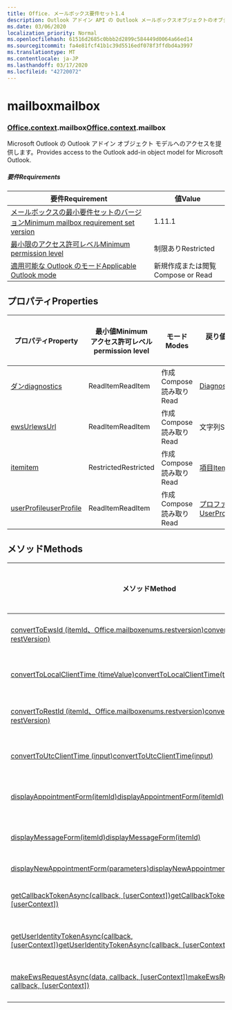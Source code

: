 ```yaml
---
title: Office. メールボックス要件セット1.4
description: Outlook アドイン API の Outlook メールボックスオブジェクトのオブジェクトモデル (Mailbox API 1.4 バージョン)。
ms.date: 03/06/2020
localization_priority: Normal
ms.openlocfilehash: 61516d2685c0bbb2d2899c584449d0064a66ed14
ms.sourcegitcommit: fa4e81fcf41b1c39d5516edf078f3ffdbd4a3997
ms.translationtype: MT
ms.contentlocale: ja-JP
ms.lasthandoff: 03/17/2020
ms.locfileid: "42720072"
---
```

# <a name="mailbox"></a><span data-ttu-id="d16a2-103">mailbox</span><span class="sxs-lookup"><span data-stu-id="d16a2-103">mailbox</span></span>

### <a name="officecontextmailbox"></a><span data-ttu-id="d16a2-104">[Office](office.md)[.context](office.context.md).mailbox</span><span class="sxs-lookup"><span data-stu-id="d16a2-104">[Office](office.md)[.context](office.context.md).mailbox</span></span>

<span data-ttu-id="d16a2-105">Microsoft Outlook の Outlook アドイン オブジェクト モデルへのアクセスを提供します。</span><span class="sxs-lookup"><span data-stu-id="d16a2-105">Provides access to the Outlook add-in object model for Microsoft Outlook.</span></span>

##### <a name="requirements"></a><span data-ttu-id="d16a2-106">要件</span><span class="sxs-lookup"><span data-stu-id="d16a2-106">Requirements</span></span>

|<span data-ttu-id="d16a2-107">要件</span><span class="sxs-lookup"><span data-stu-id="d16a2-107">Requirement</span></span>| <span data-ttu-id="d16a2-108">値</span><span class="sxs-lookup"><span data-stu-id="d16a2-108">Value</span></span>|
|---|---|
|[<span data-ttu-id="d16a2-109">メールボックスの最小要件セットのバージョン</span><span class="sxs-lookup"><span data-stu-id="d16a2-109">Minimum mailbox requirement set version</span></span>](../../requirement-sets/outlook-api-requirement-sets.md)| <span data-ttu-id="d16a2-110">1.1</span><span class="sxs-lookup"><span data-stu-id="d16a2-110">1.1</span></span>|
|[<span data-ttu-id="d16a2-111">最小限のアクセス許可レベル</span><span class="sxs-lookup"><span data-stu-id="d16a2-111">Minimum permission level</span></span>](../../../outlook/understanding-outlook-add-in-permissions.md)| <span data-ttu-id="d16a2-112">制限あり</span><span class="sxs-lookup"><span data-stu-id="d16a2-112">Restricted</span></span>|
|[<span data-ttu-id="d16a2-113">適用可能な Outlook のモード</span><span class="sxs-lookup"><span data-stu-id="d16a2-113">Applicable Outlook mode</span></span>](../../../outlook/outlook-add-ins-overview.md#extension-points)| <span data-ttu-id="d16a2-114">新規作成または閲覧</span><span class="sxs-lookup"><span data-stu-id="d16a2-114">Compose or Read</span></span>|

## <a name="properties"></a><span data-ttu-id="d16a2-115">プロパティ</span><span class="sxs-lookup"><span data-stu-id="d16a2-115">Properties</span></span>

| <span data-ttu-id="d16a2-116">プロパティ</span><span class="sxs-lookup"><span data-stu-id="d16a2-116">Property</span></span> | <span data-ttu-id="d16a2-117">最小値</span><span class="sxs-lookup"><span data-stu-id="d16a2-117">Minimum</span></span><br><span data-ttu-id="d16a2-118">アクセス許可レベル</span><span class="sxs-lookup"><span data-stu-id="d16a2-118">permission level</span></span> | <span data-ttu-id="d16a2-119">モード</span><span class="sxs-lookup"><span data-stu-id="d16a2-119">Modes</span></span> | <span data-ttu-id="d16a2-120">戻り値の種類</span><span class="sxs-lookup"><span data-stu-id="d16a2-120">Return type</span></span> | <span data-ttu-id="d16a2-121">最小値</span><span class="sxs-lookup"><span data-stu-id="d16a2-121">Minimum</span></span><br><span data-ttu-id="d16a2-122">要件セット</span><span class="sxs-lookup"><span data-stu-id="d16a2-122">requirement set</span></span> |
|---|---|---|---|:---:|
| [<span data-ttu-id="d16a2-123">ダン</span><span class="sxs-lookup"><span data-stu-id="d16a2-123">diagnostics</span></span>](/javascript/api/outlook/office.mailbox?view=outlook-js-1.4#diagnostics) | <span data-ttu-id="d16a2-124">ReadItem</span><span class="sxs-lookup"><span data-stu-id="d16a2-124">ReadItem</span></span> | <span data-ttu-id="d16a2-125">作成</span><span class="sxs-lookup"><span data-stu-id="d16a2-125">Compose</span></span><br><span data-ttu-id="d16a2-126">読み取り</span><span class="sxs-lookup"><span data-stu-id="d16a2-126">Read</span></span> | [<span data-ttu-id="d16a2-127">Diagnostics</span><span class="sxs-lookup"><span data-stu-id="d16a2-127">Diagnostics</span></span>](/javascript/api/outlook/office.diagnostics?view=outlook-js-1.4) | [<span data-ttu-id="d16a2-128">1.1</span><span class="sxs-lookup"><span data-stu-id="d16a2-128">1.1</span></span>](../requirement-set-1.1/outlook-requirement-set-1.1.md) |
| [<span data-ttu-id="d16a2-129">ewsUrl</span><span class="sxs-lookup"><span data-stu-id="d16a2-129">ewsUrl</span></span>](/javascript/api/outlook/office.mailbox?view=outlook-js-1.4#ewsurl) | <span data-ttu-id="d16a2-130">ReadItem</span><span class="sxs-lookup"><span data-stu-id="d16a2-130">ReadItem</span></span> | <span data-ttu-id="d16a2-131">作成</span><span class="sxs-lookup"><span data-stu-id="d16a2-131">Compose</span></span><br><span data-ttu-id="d16a2-132">読み取り</span><span class="sxs-lookup"><span data-stu-id="d16a2-132">Read</span></span> | <span data-ttu-id="d16a2-133">文字列</span><span class="sxs-lookup"><span data-stu-id="d16a2-133">String</span></span> | [<span data-ttu-id="d16a2-134">1.1</span><span class="sxs-lookup"><span data-stu-id="d16a2-134">1.1</span></span>](../requirement-set-1.1/outlook-requirement-set-1.1.md) |
| [<span data-ttu-id="d16a2-135">item</span><span class="sxs-lookup"><span data-stu-id="d16a2-135">item</span></span>](office.context.mailbox.item.md) | <span data-ttu-id="d16a2-136">Restricted</span><span class="sxs-lookup"><span data-stu-id="d16a2-136">Restricted</span></span> | <span data-ttu-id="d16a2-137">作成</span><span class="sxs-lookup"><span data-stu-id="d16a2-137">Compose</span></span><br><span data-ttu-id="d16a2-138">読み取り</span><span class="sxs-lookup"><span data-stu-id="d16a2-138">Read</span></span> | [<span data-ttu-id="d16a2-139">項目</span><span class="sxs-lookup"><span data-stu-id="d16a2-139">Item</span></span>](/javascript/api/outlook/office.item?view=outlook-js-1.4) | [<span data-ttu-id="d16a2-140">1.1</span><span class="sxs-lookup"><span data-stu-id="d16a2-140">1.1</span></span>](../requirement-set-1.1/outlook-requirement-set-1.1.md) |
| [<span data-ttu-id="d16a2-141">userProfile</span><span class="sxs-lookup"><span data-stu-id="d16a2-141">userProfile</span></span>](/javascript/api/outlook/office.mailbox?view=outlook-js-1.4#userprofile) | <span data-ttu-id="d16a2-142">ReadItem</span><span class="sxs-lookup"><span data-stu-id="d16a2-142">ReadItem</span></span> | <span data-ttu-id="d16a2-143">作成</span><span class="sxs-lookup"><span data-stu-id="d16a2-143">Compose</span></span><br><span data-ttu-id="d16a2-144">読み取り</span><span class="sxs-lookup"><span data-stu-id="d16a2-144">Read</span></span> | [<span data-ttu-id="d16a2-145">プロファイル</span><span class="sxs-lookup"><span data-stu-id="d16a2-145">UserProfile</span></span>](/javascript/api/outlook/office.userprofile?view=outlook-js-1.4) | [<span data-ttu-id="d16a2-146">1.1</span><span class="sxs-lookup"><span data-stu-id="d16a2-146">1.1</span></span>](../requirement-set-1.1/outlook-requirement-set-1.1.md) |

## <a name="methods"></a><span data-ttu-id="d16a2-147">メソッド</span><span class="sxs-lookup"><span data-stu-id="d16a2-147">Methods</span></span>

| <span data-ttu-id="d16a2-148">メソッド</span><span class="sxs-lookup"><span data-stu-id="d16a2-148">Method</span></span> | <span data-ttu-id="d16a2-149">最小値</span><span class="sxs-lookup"><span data-stu-id="d16a2-149">Minimum</span></span><br><span data-ttu-id="d16a2-150">アクセス許可レベル</span><span class="sxs-lookup"><span data-stu-id="d16a2-150">permission level</span></span> | <span data-ttu-id="d16a2-151">モード</span><span class="sxs-lookup"><span data-stu-id="d16a2-151">Modes</span></span> | <span data-ttu-id="d16a2-152">最小値</span><span class="sxs-lookup"><span data-stu-id="d16a2-152">Minimum</span></span><br><span data-ttu-id="d16a2-153">要件セット</span><span class="sxs-lookup"><span data-stu-id="d16a2-153">requirement set</span></span> |
|---|---|---|:---:|
| [<span data-ttu-id="d16a2-154">convertToEwsId (itemId、Office.mailboxenums.restversion)</span><span class="sxs-lookup"><span data-stu-id="d16a2-154">convertToEwsId(itemId, restVersion)</span></span>](/javascript/api/outlook/office.mailbox?view=outlook-js-1.4#converttoewsid-itemid--restversion-) | <span data-ttu-id="d16a2-155">Restricted</span><span class="sxs-lookup"><span data-stu-id="d16a2-155">Restricted</span></span> | <span data-ttu-id="d16a2-156">作成</span><span class="sxs-lookup"><span data-stu-id="d16a2-156">Compose</span></span><br><span data-ttu-id="d16a2-157">読み取り</span><span class="sxs-lookup"><span data-stu-id="d16a2-157">Read</span></span> | [<span data-ttu-id="d16a2-158">1.3</span><span class="sxs-lookup"><span data-stu-id="d16a2-158">1.3</span></span>](../requirement-set-1.3/outlook-requirement-set-1.3.md) |
| [<span data-ttu-id="d16a2-159">convertToLocalClientTime (timeValue)</span><span class="sxs-lookup"><span data-stu-id="d16a2-159">convertToLocalClientTime(timeValue)</span></span>](/javascript/api/outlook/office.mailbox?view=outlook-js-1.4#converttolocalclienttime-timevalue-) | <span data-ttu-id="d16a2-160">ReadItem</span><span class="sxs-lookup"><span data-stu-id="d16a2-160">ReadItem</span></span> | <span data-ttu-id="d16a2-161">作成</span><span class="sxs-lookup"><span data-stu-id="d16a2-161">Compose</span></span><br><span data-ttu-id="d16a2-162">読み取り</span><span class="sxs-lookup"><span data-stu-id="d16a2-162">Read</span></span> | [<span data-ttu-id="d16a2-163">1.1</span><span class="sxs-lookup"><span data-stu-id="d16a2-163">1.1</span></span>](../requirement-set-1.1/outlook-requirement-set-1.1.md) |
| [<span data-ttu-id="d16a2-164">convertToRestId (itemId、Office.mailboxenums.restversion)</span><span class="sxs-lookup"><span data-stu-id="d16a2-164">convertToRestId(itemId, restVersion)</span></span>](/javascript/api/outlook/office.mailbox?view=outlook-js-1.4#converttorestid-itemid--restversion-) | <span data-ttu-id="d16a2-165">Restricted</span><span class="sxs-lookup"><span data-stu-id="d16a2-165">Restricted</span></span> | <span data-ttu-id="d16a2-166">作成</span><span class="sxs-lookup"><span data-stu-id="d16a2-166">Compose</span></span><br><span data-ttu-id="d16a2-167">読み取り</span><span class="sxs-lookup"><span data-stu-id="d16a2-167">Read</span></span> | [<span data-ttu-id="d16a2-168">1.3</span><span class="sxs-lookup"><span data-stu-id="d16a2-168">1.3</span></span>](../requirement-set-1.3/outlook-requirement-set-1.3.md) |
| [<span data-ttu-id="d16a2-169">convertToUtcClientTime (input)</span><span class="sxs-lookup"><span data-stu-id="d16a2-169">convertToUtcClientTime(input)</span></span>](/javascript/api/outlook/office.mailbox?view=outlook-js-1.4#converttoutcclienttime-input-) | <span data-ttu-id="d16a2-170">ReadItem</span><span class="sxs-lookup"><span data-stu-id="d16a2-170">ReadItem</span></span> | <span data-ttu-id="d16a2-171">作成</span><span class="sxs-lookup"><span data-stu-id="d16a2-171">Compose</span></span><br><span data-ttu-id="d16a2-172">読み取り</span><span class="sxs-lookup"><span data-stu-id="d16a2-172">Read</span></span> | [<span data-ttu-id="d16a2-173">1.1</span><span class="sxs-lookup"><span data-stu-id="d16a2-173">1.1</span></span>](../requirement-set-1.1/outlook-requirement-set-1.1.md) |
| [<span data-ttu-id="d16a2-174">displayAppointmentForm(itemId)</span><span class="sxs-lookup"><span data-stu-id="d16a2-174">displayAppointmentForm(itemId)</span></span>](/javascript/api/outlook/office.mailbox?view=outlook-js-1.4#displayappointmentform-itemid-) | <span data-ttu-id="d16a2-175">ReadItem</span><span class="sxs-lookup"><span data-stu-id="d16a2-175">ReadItem</span></span> | <span data-ttu-id="d16a2-176">作成</span><span class="sxs-lookup"><span data-stu-id="d16a2-176">Compose</span></span><br><span data-ttu-id="d16a2-177">読み取り</span><span class="sxs-lookup"><span data-stu-id="d16a2-177">Read</span></span> | [<span data-ttu-id="d16a2-178">1.1</span><span class="sxs-lookup"><span data-stu-id="d16a2-178">1.1</span></span>](../requirement-set-1.1/outlook-requirement-set-1.1.md) |
| [<span data-ttu-id="d16a2-179">displayMessageForm(itemId)</span><span class="sxs-lookup"><span data-stu-id="d16a2-179">displayMessageForm(itemId)</span></span>](/javascript/api/outlook/office.mailbox?view=outlook-js-1.4#displaymessageform-itemid-) | <span data-ttu-id="d16a2-180">ReadItem</span><span class="sxs-lookup"><span data-stu-id="d16a2-180">ReadItem</span></span> | <span data-ttu-id="d16a2-181">作成</span><span class="sxs-lookup"><span data-stu-id="d16a2-181">Compose</span></span><br><span data-ttu-id="d16a2-182">読み取り</span><span class="sxs-lookup"><span data-stu-id="d16a2-182">Read</span></span> | [<span data-ttu-id="d16a2-183">1.1</span><span class="sxs-lookup"><span data-stu-id="d16a2-183">1.1</span></span>](../requirement-set-1.1/outlook-requirement-set-1.1.md) |
| [<span data-ttu-id="d16a2-184">displayNewAppointmentForm(parameters)</span><span class="sxs-lookup"><span data-stu-id="d16a2-184">displayNewAppointmentForm(parameters)</span></span>](/javascript/api/outlook/office.mailbox?view=outlook-js-1.4#displaynewappointmentform-parameters-) | <span data-ttu-id="d16a2-185">ReadItem</span><span class="sxs-lookup"><span data-stu-id="d16a2-185">ReadItem</span></span> | <span data-ttu-id="d16a2-186">読み取り</span><span class="sxs-lookup"><span data-stu-id="d16a2-186">Read</span></span> | [<span data-ttu-id="d16a2-187">1.1</span><span class="sxs-lookup"><span data-stu-id="d16a2-187">1.1</span></span>](../requirement-set-1.1/outlook-requirement-set-1.1.md) |
| <span data-ttu-id="d16a2-188">[getCallbackTokenAsync(callback, [userContext])](/javascript/api/outlook/office.mailbox?view=outlook-js-1.4#getcallbacktokenasync-callback--usercontext-)</span><span class="sxs-lookup"><span data-stu-id="d16a2-188">[getCallbackTokenAsync(callback, [userContext])](/javascript/api/outlook/office.mailbox?view=outlook-js-1.4#getcallbacktokenasync-callback--usercontext-)</span></span> | <span data-ttu-id="d16a2-189">ReadItem</span><span class="sxs-lookup"><span data-stu-id="d16a2-189">ReadItem</span></span> | <span data-ttu-id="d16a2-190">作成</span><span class="sxs-lookup"><span data-stu-id="d16a2-190">Compose</span></span><br><span data-ttu-id="d16a2-191">読み取り</span><span class="sxs-lookup"><span data-stu-id="d16a2-191">Read</span></span> | [<span data-ttu-id="d16a2-192">1.3</span><span class="sxs-lookup"><span data-stu-id="d16a2-192">1.3</span></span>](../requirement-set-1.3/outlook-requirement-set-1.3.md)<br>[<span data-ttu-id="d16a2-193">1.1</span><span class="sxs-lookup"><span data-stu-id="d16a2-193">1.1</span></span>](../requirement-set-1.1/outlook-requirement-set-1.1.md) |
| <span data-ttu-id="d16a2-194">[getUserIdentityTokenAsync(callback, [userContext])](/javascript/api/outlook/office.mailbox?view=outlook-js-1.4#getuseridentitytokenasync-callback--usercontext-)</span><span class="sxs-lookup"><span data-stu-id="d16a2-194">[getUserIdentityTokenAsync(callback, [userContext])](/javascript/api/outlook/office.mailbox?view=outlook-js-1.4#getuseridentitytokenasync-callback--usercontext-)</span></span> | <span data-ttu-id="d16a2-195">ReadItem</span><span class="sxs-lookup"><span data-stu-id="d16a2-195">ReadItem</span></span> | <span data-ttu-id="d16a2-196">作成</span><span class="sxs-lookup"><span data-stu-id="d16a2-196">Compose</span></span><br><span data-ttu-id="d16a2-197">読み取り</span><span class="sxs-lookup"><span data-stu-id="d16a2-197">Read</span></span> | [<span data-ttu-id="d16a2-198">1.1</span><span class="sxs-lookup"><span data-stu-id="d16a2-198">1.1</span></span>](../requirement-set-1.1/outlook-requirement-set-1.1.md) |
| <span data-ttu-id="d16a2-199">[makeEwsRequestAsync(data, callback, [userContext])](/javascript/api/outlook/office.mailbox?view=outlook-js-1.4#makeewsrequestasync-data--callback--usercontext-)</span><span class="sxs-lookup"><span data-stu-id="d16a2-199">[makeEwsRequestAsync(data, callback, [userContext])](/javascript/api/outlook/office.mailbox?view=outlook-js-1.4#makeewsrequestasync-data--callback--usercontext-)</span></span> | <span data-ttu-id="d16a2-200">ReadWriteMailbox</span><span class="sxs-lookup"><span data-stu-id="d16a2-200">ReadWriteMailbox</span></span> | <span data-ttu-id="d16a2-201">作成</span><span class="sxs-lookup"><span data-stu-id="d16a2-201">Compose</span></span><br><span data-ttu-id="d16a2-202">読み取り</span><span class="sxs-lookup"><span data-stu-id="d16a2-202">Read</span></span> | [<span data-ttu-id="d16a2-203">1.1</span><span class="sxs-lookup"><span data-stu-id="d16a2-203">1.1</span></span>](../requirement-set-1.1/outlook-requirement-set-1.1.md) |
